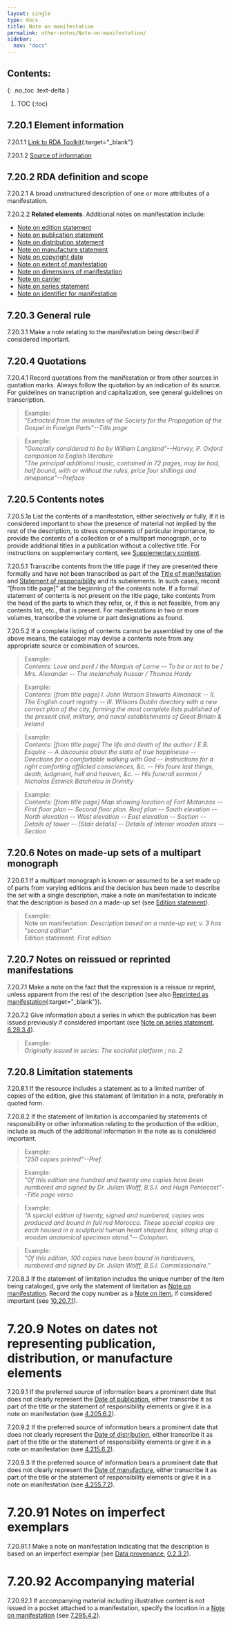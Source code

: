 ```yaml
---
layout: single
type: docs
title: Note on manifestation
permalink: other-notes/Note-on-manifestation/
sidebar:
  nav: "docs"
---
```


## Contents:
{: .no_toc .text-delta }

1. TOC
{:toc}

## 7.20.1 Element information

<a name="7.20.1.1">7.20.1.1</a> [Link to RDA Toolkit](https://beta.rdatoolkit.org/Content/Index?externalId=en-US_ala-2f069b6a-bc80-3498-ba25-28ec7d8672c2){:target="_blank"}

<a name="7.20.1.2">7.20.1.2</a> [Source of information](/DCRMR/other-notes/)

## 7.20.2 RDA definition and scope

<a name="7.20.2.1">7.20.2.1</a> A broad unstructured description of one or more attributes of a manifestation.

<a name="7.20.2.2">7.20.2.2</a> **Related elements**.  Additional notes on manifestation include:

 + [Note on edition statement](/DCRMR/edition/Note-on-edition-statement/)
 + [Note on publication statement](/DCRMR/ppdm/Note-on-publication-statement/)
 + [Note on distribution statement](/DCRMR/ppdm/Note-on-distribution-statement/)
 + [Note on manufacture statement](/DCRMR/ppdm/Note-on-manufacture-statement/)
 + [Note on copyright date](/DCRMR/ppdm/Note-on-copyright-date/)
 + [Note on extent of manifestation](/DCRMR/phys-desc/Note-on-extent-of-manifestation/)
 + [Note on dimensions of manifestation](/DCRMR/ppdm/Note-on-dimensions-of-manifestation/)
 + [Note on carrier](/DCRMR/phys-desc/Note-on-carrier/)
 + [Note on series statement](/DCRMR/ppdm/Note-on-series-statement/)
 + [Note on identifier for manifestation](/DCRMR/identifiers/Note-on-identifier-for-manifestation/)

## 7.20.3 General rule

<a name="7.20.3.1">7.20.3.1</a> Make a note relating to the manifestation being described if considered important.

## 7.20.4 Quotations

<a name="7.20.4.1">7.20.4.1</a> Record quotations from the manifestation or from other sources in quotation marks. Always follow the quotation by an indication of its source.  For guidelines on transcription and capitalization, see general guidelines on transcription.

>Example:  
><CITE>"Extracted from the minutes of the Society for the Propagation of the Gospel in Foreign Parts"--Title page</CITE>  

>Example:  
><CITE>"Generally considered to be by William Langland"--Harvey, P. Oxford companion to English literature</CITE>  
><CITE>"The principal additional music, contained in 72 pages, may be had, half bound, with or without the rules, price four shillings and ninepence"--Preface</CITE>

## 7.20.5 Contents notes

<a name="7.20.5.1a">7.20.5.1a</a> List the contents of a manifestation, either selectively or fully, if it is considered important to show the presence of material not implied by the rest of the description, to stress components of particular importance, to provide the contents of a collection or of a multipart monograph, or to provide additional titles in a publication without a collective title. For instructions on supplementary content, see [Supplementary content](/DCRMR/other-notes/Supplementary-content).

<a name="7.20.5.1">7.20.5.1</a> Transcribe contents from the title page if they are presented there formally and have not been transcribed as part of the [Title of manifestation](/DCRMR/title/Title-of-manifestation/) and [Statement of responsibility](/DCRMR/sor/Statement-of-responsibility/) and its subelements.  In such cases, record “[from title page]” at the beginning of the contents note.  If a formal statement of contents is not present on the title page, take contents from the head of the parts to which they refer, or, if this is not feasible, from any contents list, etc., that is present. For manifestations in two or more volumes, transcribe the volume or part designations as found.

<a name="7.20.5.2">7.20.5.2</a> If a complete listing of contents cannot be assembled by one of the above means, the cataloger may devise a contents note from any appropriate source or combination of sources.

>Example:  
> <CITE>Contents: Love and peril / the Marquis of Lorne -- To be or not to be / Mrs. Alexander -- The melancholy hussar / Thomas Hardy</CITE>

>Example:  
><CITE>Contents: [from title page] I. John Watson Stewarts Almanack -- II. The English court registry -- III. Wilsons Dublin directory with a new correct plan of the city, forming the most complete lists published of the present civil, military, and naval establishments of Great Britain & Ireland</CITE>

>Example:  
><CITE>Contents: [from title page] The life and death of the author / E.B. Esquire -- A discourse about the state of true happinesse -- Directions for a comfortable walking with God -- Instructions for a right comforting afflicted consciences, &c. -- His foure last things, death, iudgment, hell and heaven, &c. -- His funerall sermon / Nicholas Estwick Batchelou in Divinity</CITE>

>Example:  
><CITE>Contents: [from title page] Map showing location of Fort Matanzas -- First floor plan -- Second floor plan. Roof plan -- South elevation -- North elevation -- West elevation -- East elevation -- Section -- Details of tower -- [Stair details] -- Details of interior wooden stairs -- Section</CITE>

## 7.20.6 Notes on made-up sets of a multipart monograph

<a name="7.20.6.1">7.20.6.1</a> If a multipart monograph is known or assumed to be a set made up of parts from varying editions and the decision has been made to describe the set with a single description, make a note on manifestation to indicate that the description is based on a made-up set (see [Edition statement](/DCRMR/edition/Edtition-Statement/#3.20.91.3)).

>Example:  
>Note on manifestation: <CITE>Description based on a made-up set; v. 3 has "second edition"</CITE>  
>Edition statement: <CITE>First edition</CITE>

## 7.20.7 Notes on reissued or reprinted manifestations

<a name="7.20.7.1">7.20.7.1</a> Make a note on the fact that the expression is a reissue or reprint, unless apparent from the rest of the description (see also [Reprinted as manifestation](https://beta.rdatoolkit.org/Content/Index?externalId=en-US_ala-0c96bf50-cb2c-32ed-a67e-f05576ab0b3e){:target="_blank"}).

<a name="7.20.7.2">7.20.7.2</a> Give information about a series in which the publication has been issued previously if considered important (see [Note on series statement](/DCRMR/series/Note-on-series-statement/), [8.28.3.4](/DCRMR/series/Note-on-series-statement/#6.28.3.4)).

>Example:  
><CITE>Originally issued in series: The socialist platform ; no. 2</CITE>

## 7.20.8 Limitation statements

<a name="7.20.8.1">7.20.8.1</a> If the resource includes a statement as to a limited number of copies of the edition, give this statement of limitation in a note, preferably in quoted form.


<a name="7.20.8.2">7.20.8.2</a> If the statement of limitation is accompanied by statements of responsibility or other information relating to the production of the edition, include as much of the additional information in the note as is considered important.

>Example:  
><CITE>"250 copies printed"--Pref.</CITE>

>Example:  
><CITE>"Of this edition one hundred and twenty one copies have been numbered and signed by Dr. Julian Wolff, B.S.I. and Hugh Pentecost"--Title page verso</CITE>

>Example:  
><CITE>"A special edition of twenty, signed and numbered, copies was produced and bound in full red Morocco. These special copies are each housed in a sculptural human heart shaped box, sitting atop a wooden anatomical specimen stand."-- Colophon.</CITE>

>Example:  
><CITE>"Of this edition, 100 copies have been bound in hardcovers, numbered and signed by Dr. Julian Wolff, B.S.I. Commissionaire."</CITE>

<a name="7.20.8.3">7.20.8.3</a>  If the statement of limitation includes the unique number of the item being cataloged, give only the statement of limitation as [Note on manifestation](/DCRMR/other-notes/Note-on-manifestation/). Record the copy number as a [Note on item](/DCRMR/notes-on-items/Note-on-item/), if considered important (see [10.20.7.1](/DCRMR/notes-on-items/Note-on-item/#10.20.7.1)). 

# 7.20.9 Notes on dates not representing publication, distribution, or manufacture elements

<a name="7.20.9.1">7.20.9.1</a> If the preferred source of information bears a prominent date that does not clearly represent the [Date of publication](/DCRMR/ppdm/Date-of-publication/), either transcribe it as part of the title or the statement of responsibility elements or give it in a note on manifestation (see [4.205.6.2](/DCRMR/ppdm/Date-of-publication/#4.205.6.2)).

<a name="7.20.9.2">7.20.9.2</a> If the preferred source of information bears a prominent date that does not clearly represent the [Date of distribution](/DCRMR/ppdm/Date-of-distribution/), either transcribe it as part of the title or the statement of responsibility elements or give it in a note on manifestation (see [4.215.6.2](/DCRMR/ppdm/Date-of-distribution/#4.215.6.2)).

<a name="7.20.9.3">7.20.9.3</a> If the preferred source of information bears a prominent date that does not clearly represent the [Date of manufacture](/DCRMR/ppdm/Date-of-manufacture/), either transcribe it as part of the title or the statement of responsibility elements or give it in a note on manifestation (see [4.255.7.2](/DCRMR/ppdm/Date-of-manufacture/#4.225.7.2)).

# 7.20.91 Notes on imperfect exemplars

<a name="7.20.91.1">7.20.91.1</a> Make a note on manifestation indicating that the description is based on an imperfect exemplar (see [Data provenance](/DCRMR/general-rules/Data-provenance/), [0.2.3.2](/DCRMR/general-rules/Data-provenance/#0.2.3.2)).

# 7.20.92 Accompanying material

<a name="7.20.92.1">7.20.92.1</a> If accompanying material including illustrative content is not issued in a pocket attached to a manifestation, specify the location in a [Note on manifestation](/DCRMR/other-notes/Note-on-manifestation/) (see [7.295.4.2](/DCRMR/other-notes/Note-on-manifestation/#7.295.4.2)).
